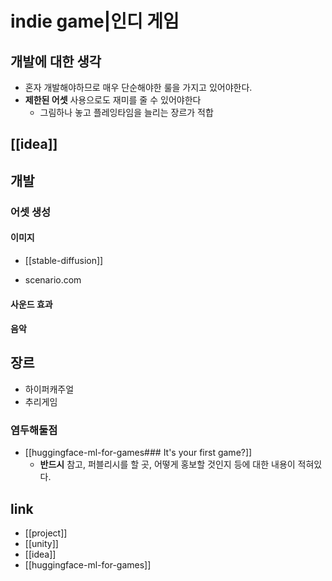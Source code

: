# indie game|인디 게임

## 개발에 대한 생각
- 혼자 개발해야하므로 매우 단순해야한 룰을 가지고 있어야한다.
- **제한된 어셋** 사용으로도 재미를 줄 수 있어야한다
  - 그림하나 놓고 플레잉타임을 늘리는 장르가 적합

## [[idea]]

## 개발
### 어셋 생성
#### 이미지
- [[stable-diffusion]]
+ scenario.com

#### 사운드 효과

#### 음악

## 장르
- 하이퍼캐주얼
- 추리게임

### 염두해둘점
+ [[huggingface-ml-for-games### It's your first game?]]
  - **반드시** 참고, 퍼블리시를 할 곳, 어떻게 홍보할 것인지 등에 대한 내용이 적혀있다.

## link
- [[project]]
- [[unity]]
- [[idea]]
- [[huggingface-ml-for-games]]
